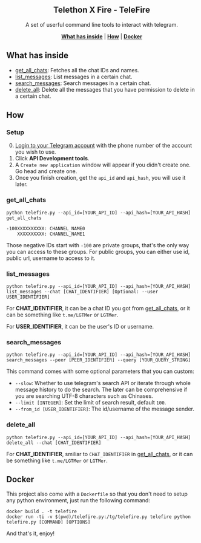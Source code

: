 <p align="center">
    <h2 align="center">Telethon X Fire - TeleFire</h2>
</p>

<p align="center">A set of userful command line tools to interact with telegram.</p>

<p align="center">
    <b><a href="#what-has-inside">What has inside</a></b>
    |
    <b><a href="#how">How</a></b>
    |
    <b><a href="#docker">Docker</a></b>
</p>


## What has inside

- <a href="#get_all_chats">get_all_chats</a>: Fetches all the chat IDs and names.
- <a href="#list_messages">list_messages</a>: List messages in a certain chat.
- <a href="#search_messages">search_messages</a>: Search messages in a certain chat.
- <a href="#delete_all">delete_all</a>: Delete all the messages that you have permission to delete in a certain chat.

## How

### Setup

0. [Login to your Telegram account](https://my.telegram.org/auth) with the phone number of the account you wish to use.
1. Click **API Development tools**.
2. A `Create new application` window will appear if you didn't create one. Go head and create one.
3. Once you finish creation, get the `api_id` and `api_hash`, you will use it later.


### get_all_chats

```shell
python telefire.py --api_id=[YOUR_API_ID] --api_hash=[YOUR_API_HASH] get_all_chats

-100XXXXXXXXXX: CHANNEL_NAME0
    XXXXXXXXXX: CHANNEL_NAME1
```
Those negative IDs start with `-100` are private groups, that's the only way you can access to these groups. For public groups, you can either use id, public url, username to access to it.


### list_messages

```shell
python telefire.py --api_id=[YOUR_API_ID] --api_hash=[YOUR_API_HASH] list_messages --chat [CHAT_IDENTIFIER] [Optional: --user USER_IDENTIFIER]
```
For **CHAT_IDENTIFIER**, it can be a chat ID you got from <a href="README.md#get_all_chats">get_all_chats</a>, or it can be something like `t.me/LGTMer` or `LGTMer`.

For **USER_IDENTIFIER**, it can be the user's ID or username.


### search_messages

```shell
python telefire.py --api_id=[YOUR_API_ID] --api_hash=[YOUR_API_HASH] search_messages --peer [PEER_IDENTIFIER] --query [YOUR_QUERY_STRING]
```
This command comes with some optional parameters that you can custom:
- `--slow`: Whether to use telegram's search API or iterate through whole message history to do the search. The later can be comprehensive if you are searching UTF-8 characters such as Chinases.
- `--limit [INTEGER]`: Set the limit of search result, default `100`.
- `--from_id [USER_IDENTIFIER]`: The id/username of the message sender.

### delete_all

```shell
python telefire.py --api_id=[YOUR_API_ID] --api_hash=[YOUR_API_HASH] delete_all --chat [CHAT_IDENTIFIER]
```
For **CHAT_IDENTIFIER**, smiliar to `CHAT_IDENTIFIER` in <a href="README.md#get_all_chats">get_all_chats</a>, or it can be something like `t.me/LGTMer` or `LGTMer`.


## Docker

This project also come with a `Dockerfile` so that you don't need to setup any python environment, just run the following command:
```shell
docker build . -t telefire
docker run -ti -v $(pwd)/telefire.py:/tg/telefire.py telefire python telefire.py [COMMAND] [OPTIONS]
```
And that's it, enjoy!
